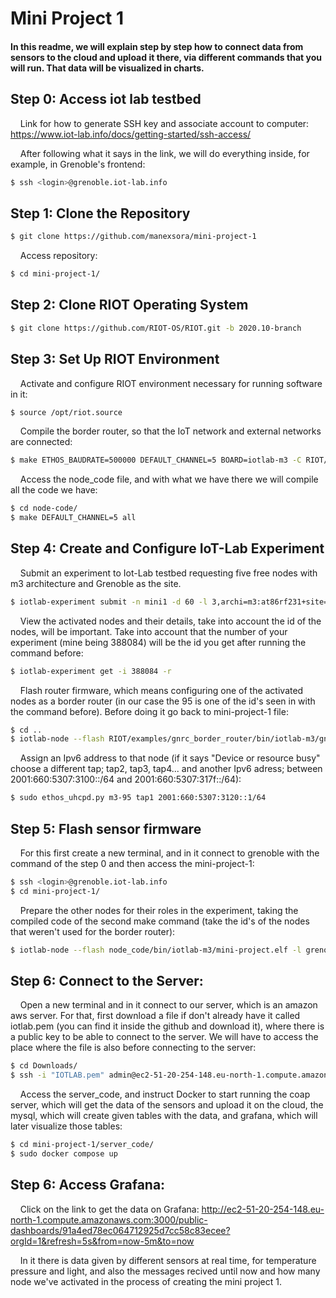 # Mini Project 1
#### In this readme, we will explain step by step how to connect data from sensors to the cloud and upload it there, via different commands that you will run. That data will be visualized in charts.

## Step 0: Access iot lab testbed

&nbsp;&nbsp;&nbsp;&nbsp;Link for how to generate SSH key and associate account to computer: https://www.iot-lab.info/docs/getting-started/ssh-access/

&nbsp;&nbsp;&nbsp;&nbsp;After following what it says in the link, we will do everything inside, for example, in Grenoble's frontend:

```bash
$ ssh <login>@grenoble.iot-lab.info
```
## Step 1: Clone the Repository

```bash
$ git clone https://github.com/manexsora/mini-project-1
```
&nbsp;&nbsp;&nbsp;&nbsp;Access repository:
```bash
$ cd mini-project-1/
```

## Step 2: Clone RIOT Operating System
```bash
$ git clone https://github.com/RIOT-OS/RIOT.git -b 2020.10-branch
```

## Step 3: Set Up RIOT Environment
&nbsp;&nbsp;&nbsp;&nbsp;Activate and configure RIOT environment necessary for running software in it:
```bash
$ source /opt/riot.source
```
&nbsp;&nbsp;&nbsp;&nbsp;Compile the border router, so that the IoT network and external networks are connected:
```bash
$ make ETHOS_BAUDRATE=500000 DEFAULT_CHANNEL=5 BOARD=iotlab-m3 -C RIOT/examples/gnrc_border_router clean all
```
&nbsp;&nbsp;&nbsp;&nbsp;Access the node_code file, and with what we have there we will compile all the code we have:
```bash
$ cd node-code/
$ make DEFAULT_CHANNEL=5 all
```

## Step 4: Create and Configure IoT-Lab Experiment
&nbsp;&nbsp;&nbsp;&nbsp;Submit an experiment to Iot-Lab testbed requesting five free nodes with m3 architecture and Grenoble as the site.
```bash
$ iotlab-experiment submit -n mini1 -d 60 -l 3,archi=m3:at86rf231+site=grenoble
```
&nbsp;&nbsp;&nbsp;&nbsp;View the activated nodes and their details, take into account the id of the nodes, will be important. Take into account that the number of your experiment (mine being 388084) will be the id you get after running the command before:
```bash
$ iotlab-experiment get -i 388084 -r
```
&nbsp;&nbsp;&nbsp;&nbsp;Flash router firmware, which means configuring one of the activated nodes as a border router (in our case the 95 is one of the id's seen in with the command before). Before doing it go back to mini-project-1 file:
```bash
$ cd ..
$ iotlab-node --flash RIOT/examples/gnrc_border_router/bin/iotlab-m3/gnrc_border_router.elf -l grenoble,m3,95
```
&nbsp;&nbsp;&nbsp;&nbsp;Assign an Ipv6 address to that node (if it says "Device or resource busy" choose a different tap; tap2, tap3, tap4... and another Ipv6 adress; between 2001:660:5307:3100::/64	and 2001:660:5307:317f::/64):
```bash
$ sudo ethos_uhcpd.py m3-95 tap1 2001:660:5307:3120::1/64
```
## Step 5: Flash sensor firmware
&nbsp;&nbsp;&nbsp;&nbsp;For this first create a new terminal, and in it connect to grenoble with the command of the step 0 and then access the mini-project-1:
```bash
$ ssh <login>@grenoble.iot-lab.info
$ cd mini-project-1/
```
&nbsp;&nbsp;&nbsp;&nbsp;Prepare the other nodes for their roles in the experiment, taking the compiled code of the second make command (take the id's of the nodes that weren't used for the border router):
```bash
$ iotlab-node --flash node_code/bin/iotlab-m3/mini-project.elf -l grenoble,m3,96+97
```
## Step 6: Connect to the Server:
&nbsp;&nbsp;&nbsp;&nbsp;Open a new terminal and in it connect to our server, which is an amazon aws server. For that, first download a file if don't already have it called iotlab.pem (you can find it inside the github and download it), where there is a public key to be able to connect to the server. We will have to access the place where the file is also before connecting to the server:
```bash
$ cd Downloads/
$ ssh -i "IOTLAB.pem" admin@ec2-51-20-254-148.eu-north-1.compute.amazonaws.com
```
&nbsp;&nbsp;&nbsp;&nbsp;Access the server_code, and instruct Docker to start running the coap server, which will get the data of the sensors and upload it on the cloud,  the mysql, which will create given tables with the data, and grafana, which will later visualize those tables:
```bash
$ cd mini-project-1/server_code/
$ sudo docker compose up
```
## Step 6: Access Grafana:
&nbsp;&nbsp;&nbsp;&nbsp;Click on the link to get the data on Grafana: http://ec2-51-20-254-148.eu-north-1.compute.amazonaws.com:3000/public-dashboards/91a4ed78ec064712925d7cc58c83ecee?orgId=1&refresh=5s&from=now-5m&to=now  

&nbsp;&nbsp;&nbsp;&nbsp;In it there is data given by different sensors at real time, for temperature pressure and light, and also the messages recived until now and how many node we've activated in the process of creating the mini project 1.
